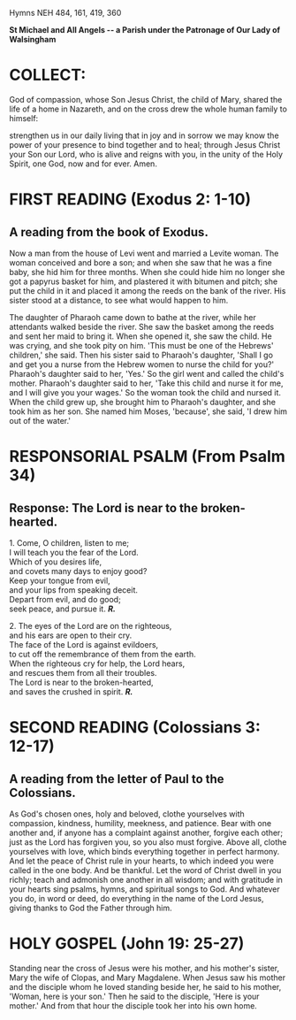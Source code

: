 Hymns NEH 484, 161, 419, 360

**St Michael and All Angels -- a Parish under the Patronage of Our Lady
of Walsingham**

# COLLECT:

God of compassion, whose Son Jesus Christ, the child of Mary, shared
the life of a home in Nazareth, and on the cross drew the whole human
family to himself:

strengthen us in our daily living that in joy and in sorrow we may know
the power of your presence to bind together and to heal; through Jesus
Christ your Son our Lord, who is alive and reigns with you, in the unity
of the Holy Spirit, one God, now and for ever. Amen.

# FIRST READING (Exodus 2: 1-10)

## A reading from the book of Exodus.

Now a man from the house of Levi went and married a Levite woman. The
woman conceived and bore a son; and when she saw that he was a fine
baby, she hid him for three months. When she could hide him no longer
she got a papyrus basket for him, and plastered it with bitumen and
pitch; she put the child in it and placed it among the reeds on the bank
of the river. His sister stood at a distance, to see what would happen
to him.

The daughter of Pharaoh came down to bathe at the river, while her
attendants walked beside the river. She saw the basket among the reeds
and sent her maid to bring it. When she opened it, she saw the child. He
was crying, and she took pity on him. 'This must be one of the Hebrews'
children,' she said. Then his sister said to Pharaoh's daughter, 'Shall
I go and get you a nurse from the Hebrew women to nurse the child for
you?' Pharaoh's daughter said to her, 'Yes.' So the girl went and called
the child's mother. Pharaoh's daughter said to her, 'Take this child and
nurse it for me, and I will give you your wages.' So the woman took the
child and nursed it. When the child grew up, she brought him to
Pharaoh's daughter, and she took him as her son. She named him
Moses, 'because', she said, 'I drew him out of the water.'

# RESPONSORIAL PSALM (From Psalm 34)

## Response: The Lord is near to the broken-hearted.

1\. Come, O children, listen to me;\
   I will teach you the fear of the Lord.\
Which of you desires life,\
   and covets many days to enjoy good?\
Keep your tongue from evil,\
   and your lips from speaking deceit.\
Depart from evil, and do good;\
   seek peace, and pursue it. ***R.***

2\. The eyes of the Lord are on the righteous,\
   and his ears are open to their cry.\
The face of the Lord is against evildoers,\
   to cut off the remembrance of them from the earth.\
When the righteous cry for help, the Lord hears,\
   and rescues them from all their troubles.\
The Lord is near to the broken-hearted,\
   and saves the crushed in spirit.  ***R.***

# SECOND READING (Colossians 3: 12-17)

## A reading from the letter of Paul to the Colossians.

As God's chosen ones, holy and beloved, clothe yourselves with
compassion, kindness, humility, meekness, and patience. Bear with one
another and, if anyone has a complaint against another, forgive each
other; just as the Lord has forgiven you, so you also must
forgive. Above all, clothe yourselves with love, which binds everything
together in perfect harmony. And let the peace of Christ rule in your
hearts, to which indeed you were called in the one body. And be
thankful. Let the word of Christ dwell in you richly; teach and admonish
one another in all wisdom; and with gratitude in your hearts sing
psalms, hymns, and spiritual songs to God. And whatever you do, in word
or deed, do everything in the name of the Lord Jesus, giving thanks to
God the Father through him.

# HOLY GOSPEL (John 19: 25-27)

Standing near the cross of Jesus were his mother, and his mother's
sister, Mary the wife of Clopas, and Mary Magdalene. When Jesus saw his
mother and the disciple whom he loved standing beside her, he said to
his mother, 'Woman, here is your son.' Then he said to the disciple,
'Here is your mother.' And from that hour the disciple took her into his
own home.

